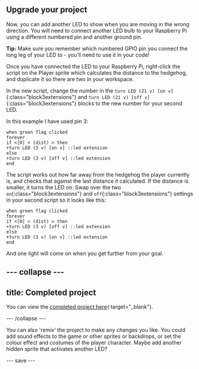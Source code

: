 ## Upgrade your project

Now, you can add another LED to show when you are moving in the wrong direction. You will need to connect another LED bulb to your Raspberry Pi using a different numbered pin and another ground pin.


**Tip:** Make sure you remember which numbered GPIO pin you connect the long leg of your LED to - you'll need to use it in your code!

Once you have connected the LED to your Raspberry Pi, right-click the script on the Player sprite which calculates the distance to the hedgehog, and duplicate it so there are two in your workspace.

In the new script, change the number in the `turn LED (21 v) [on v]`{:class="block3extensions"} and `turn LED (21 v) [off v]`{:class="block3extensions"} blocks to the new number for your second LED.

In this example I have used pin 3:

```blocks3
when green flag clicked
forever
if <[0] < (dist) > then
+turn LED (3 v) [on v] ::led extension
else
+turn LED (3 v) [off v] ::led extension
end
```

The script works out how far away from the hedgehog the player currently is, and checks that against the last distance it calculated. If the distance is smaller, it turns the LED on. Swap over the two `on`{:class="block3extensions"} and `off`{:class="block3extensions"} settings in your second script so it looks like this:

```blocks3
when green flag clicked
forever
if <[0] < (dist) > then
+turn LED (3 v) [off v] ::led extension
else
+turn LED (3 v) [on v] ::led extension
end
```
And one light will come on when you get further from your goal.

--- collapse ---
---
title: Completed project
---

You can view the [completed project here](https://scratch.mit.edu/projects/486719199/){:target="_blank"}.

--- /collapse ---

You can also 'remix' the project to make any changes you like. You could add sound effects to the game or other sprites or backdrops, or set the colour effect and costumes of the player character. Maybe add another hidden sprite that activates another LED?


--- save ---
